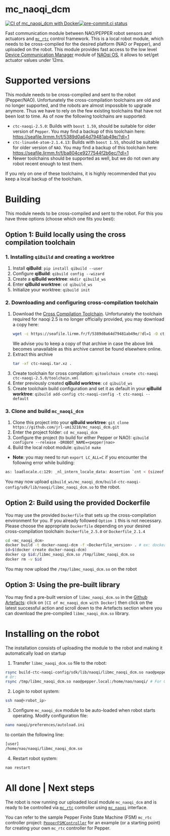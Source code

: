 # mc_naoqi_dcm
[![CI of mc_naoqi_dcm with Docker](https://github.com/jrl-umi3218/mc_naoqi_dcm/actions/workflows/build-docker.yml/badge.svg)](https://github.com/jrl-umi3218/mc_naoqi_dcm/actions/workflows/build-docker.yml)[![pre-commit.ci status](https://results.pre-commit.ci/badge/github/jrl-umi3218/mc_naoqi_dcm/master.svg)](https://results.pre-commit.ci/latest/github/jrl-umi3218/mc_naoqi_dcm/master)

Fast communication module between NAO/PEPPER robot sensors and actuators and [`mc_rtc`](https://jrl-umi3218.github.io/mc_rtc/index.html) control framework.
This is a local robot module, which needs to be cross-compiled for the desired platform (NAO or Pepper), and uploaded on the robot. This module provides fast access to the low level [Device Communication Manager](https://developer.softbankrobotics.com/pepper-naoqi-25/naoqi-developer-guide/naoqi-apis/dcm) module of [NAOqi OS](https://developer.softbankrobotics.com/pepper-naoqi-25), it allows to set/get actuator values under 12ms.

# Supported versions

This module needs to be cross-compiled and sent to the robot (Pepper/NAO). Unfortunately the cross-compilation toolchains are old and no longer supported, and the robots are almost impossible to upgrade anymore. Thus we have to rely on the few existing toolchains that have not been lost to time. As of now the following toolchains are supported:

- `ctc-naoqi-2.5.0`: Builds with `boost 1.59`, should be suitable for older version of `Pepper`. You may find a backup of this toolchain here: https://seafile.lirmm.fr/f/5389d0a64d79481ab49e/?dl=1
- `ctc-linux64-atom-2.1.4.13`: Builds with `boost 1.55`, should be suitable for older version of `NAO`. You may find a backup of this toolchain here: https://seafile.lirmm.fr/f/ba804ce9277544f2b6ec/?dl=1
- Newer toolchains should be supported as well, but we do not own any robot recent enough to test them.

If you rely on one of these toolchains, it is highly recommended that you keep a local backup of the toolchain.

# Building

This module needs to be cross-compiled and sent to the robot. For this you have three options (choose which one fits you best):

## Option 1: Build locally using the cross compilation toolchain

### 1. Installing `qiBuild` and creating a worktree

1. Install **qiBuild**: `pip install qibuild --user`
1. Configure **qiBuild**: `qibuild config --wizard`
1. Create a **qiBuild worktree**: `mkdir qibuild_ws`
1. Enter **qiBuild worktree**: `cd qibuild_ws`
1. Initialize your worktree: `qibuild init`

### 2. Downloading and configuring cross-compilation toolchain

1. Download the [Cross Compilation Toolchain](https://developer.softbankrobotics.com/pepper-naoqi-25-downloads-linux). Unfortunately the toolchain required for naoqi 2.5 is no longer officially provided, you may download a copy here:
   ```sh
   wget -c https://seafile.lirmm.fr/f/5389d0a64d79481ab49e/?dl=1 -O ctc-naoqi.tar.xz
   ```
   We advise you to keep a copy of that archive in case the above link becomes unavailable as this archive cannot be found elsewhere online.
1. Extract this archive
   ```sh
   tar -xf ctc-naoqi.tar.xz .
   ```
1. Create toolchain for cross compilation: `qitoolchain create ctc-naoqi ctc-naoqi-2.5.0/toolchain.xml`
1. Enter previously created **qiBuild worktree**: `cd qibuild_ws`
1. Create toolchain build configuration and set it as default in your **qiBuild worktree**: `qibuild add-config ctc-naoqi-config -t ctc-naoqi --default`

### 3. Clone and build `mc_naoqi_dcm`

1. Clone this project into your **qiBuild worktree**: `git clone https://github.com/jrl-umi3218/mc_naoqi_dcm.git`
1. Enter the project folder: `cd mc_naoqi_dcm`
1. Configure the project (to build for either Pepper or NAO): `qibuild configure --release -DROBOT_NAME=<pepper|nao>`
1. Build the local robot module: `qibuild make`
  * **Note**: you may need to run `export LC_ALL=C` if you encounter the following error while building:
  ```bash
  as: loadlocale.c:129: _nl_intern_locale_data: Assertion `cnt < (sizeof (_nl_value_type_LC_TIME) / sizeof (_nl_value_type_LC_TIME[0]))' failed.
  ```

You may now upload `qibuild_ws/mc_naoqi_dcm/build-ctc-naoqi-config/sdk/lib/naoqi/libmc_naoqi_dcm.so` to the robot.

## Option 2: Build using the provided Dockerfile

You may use the provided `Dockerfile` that sets up the cross-compilation environment for you. If you already followed `Option 1` this is not necessary. Please choose the appropriate `Dockerfile` depending on your desired cross-compilation toolchain: `Dockerfile_2.5.0` or `Dockerfile_2.1.4`

```sh
cd <mc_naoqi_dcm>
docker build -t docker-naoqi-dcm -f <Dockerfile_version> . # ex: docker build -t docker-naoqi-dcm -f Dockerfile_2.5.0 .
id=$(docker create docker-naoqi-dcm)
docker cp $id:/libmc_naoqi_dcm.so /tmp/libmc_naoqi_dcm.so
docker rm -v $id
```
You may now upload the `/tmp/libmc_naoqi_dcm.so` on the robot

## Option 3: Using the pre-built library

You may find a pre-built version of `libmc_naoqi_dcm.so` in the [Github Artefacts](https://github.com/arntanguy/mc_naoqi_dcm/actions/workflows/build-docker.yml): click on `[CI of mc_naoqi_dcm with Docker]` then click on the latest successful action and scroll down to the Artefacts section where you can download the pre-compiled `libmc_naoqi_dcm.so` library.

# Installing on the robot

The installation consists of uploading the module to the robot and making it automatically load on startup

1. Transfer `libmc_naoqi_dcm.so` file to the robot:
```bash
rsync build-ctc-naoqi-config/sdk/lib/naoqi/libmc_naoqi_dcm.so nao@pepper.local:/home/nao/naoqi/ # For Option 1
# Or:
rsync /tmp/libmc_naoqi_dcm.so nao@pepper.local:/home/nao/naoqi/ # For Option 2
```
2. Login to robot system:
```bash
ssh nao@<robot_ip>
```
3. Configure `mc_naoqi_dcm` module to be auto-loaded when robot starts operating. Modify configuration file:
```bash
nano naoqi/preferences/autoload.ini
```
to contain the following line:
```bash
[user]
/home/nao/naoqi/libmc_naoqi_dcm.so
```
4. Restart robot system:
```bash
nao restart
```

# All done | Next steps
The robot is now running our uploaded local module `mc_naoqi_dcm` and is ready to be controlled via [`mc_rtc`](https://jrl-umi3218.github.io/mc_rtc/index.html) controller using [`mc_naoqi`](https://github.com/jrl-umi3218/mc_naoqi) interface.

You can refer to the sample Pepper Finite State Machine (FSM) `mc_rtc` controller  project: [`PepperFSMController`](https://github.com/jrl-umi3218/pepper-fsm-controller) for an example (or a starting point) for creating your own `mc_rtc` controller for Pepper.

